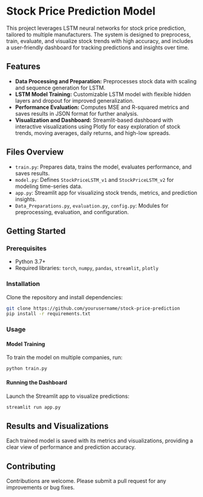 # Stock Price Prediction Model

This project leverages LSTM neural networks for stock price prediction, tailored to multiple manufacturers. The system is designed to preprocess, train, evaluate, and visualize stock trends with high accuracy, and includes a user-friendly dashboard for tracking predictions and insights over time.

## Features

- **Data Processing and Preparation:** Preprocesses stock data with scaling and sequence generation for LSTM.
- **LSTM Model Training:** Customizable LSTM model with flexible hidden layers and dropout for improved generalization.
- **Performance Evaluation:** Computes MSE and R-squared metrics and saves results in JSON format for further analysis.
- **Visualization and Dashboard:** Streamlit-based dashboard with interactive visualizations using Plotly for easy exploration of stock trends, moving averages, daily returns, and high-low spreads.

## Files Overview

- `train.py`: Prepares data, trains the model, evaluates performance, and saves results.
- `model.py`: Defines `StockPriceLSTM_v1` and `StockPriceLSTM_v2` for modeling time-series data.
- `app.py`: Streamlit app for visualizing stock trends, metrics, and prediction insights.
- `Data_Preparations.py`, `evaluation.py`, `config.py`: Modules for preprocessing, evaluation, and configuration.

## Getting Started

### Prerequisites

- Python 3.7+
- Required libraries: `torch`, `numpy`, `pandas`, `streamlit`, `plotly`

### Installation

Clone the repository and install dependencies:

```bash
git clone https://github.com/yourusername/stock-price-prediction
pip install -r requirements.txt
```

### Usage

#### Model Training

To train the model on multiple companies, run:

```bash
python train.py
```

#### Running the Dashboard

Launch the Streamlit app to visualize predictions:

```bash
streamlit run app.py
```

## Results and Visualizations

Each trained model is saved with its metrics and visualizations, providing a clear view of performance and prediction accuracy.

## Contributing

Contributions are welcome. Please submit a pull request for any improvements or bug fixes.
